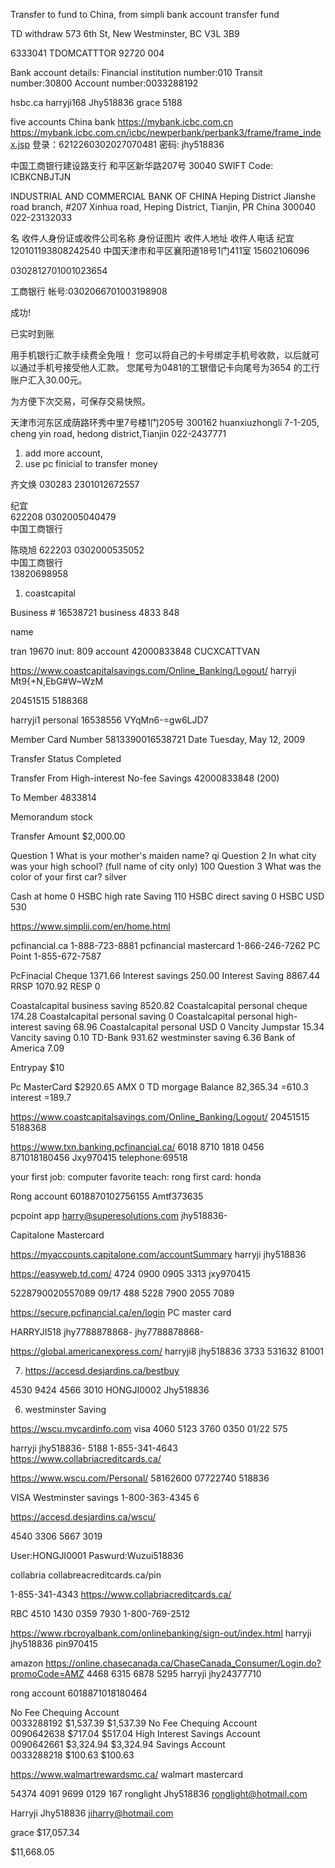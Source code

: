 Transfer to fund to China, from simpli bank account transfer fund 

TD withdraw
573 6th St, New Westminster, BC V3L 3B9


6333041 TDOMCATTTOR 92720 004

Bank account details:
Financial institution number:010
Transit number:30800
Account number:0033288192



hsbc.ca
harryji168
Jhy518836
grace
5188

five accounts
China bank
https://mybank.icbc.com.cn
https://mybank.icbc.com.cn/icbc/newperbank/perbank3/frame/frame_index.jsp
登录：6212260302027070481
密码: jhy518836


中国工商银行建设路支行
和平区新华路207号 30040
SWIFT Code: ICBKCNBJTJN

INDUSTRIAL AND COMMERCIAL BANK OF CHINA
Heping District Jianshe road branch,
#207 Xinhua road, Heping District, Tianjin, PR China 300040
022-23132033

名	    	收件人身份证或收件公司名称	身份证图片	收件人地址	收件人电话
纪宜		120101193808242540		中国天津市和平区襄阳道18号1门411室	15602106096

0302812701001023654

工商银行
帐号:0302066701003198908





成功!

已实时到账

 用手机银行汇款手续费全免哦！
 您可以将自己的卡号绑定手机号收款，以后就可以通过手机号接受他人汇款。 
 您尾号为0481的工银借记卡向尾号为3654 的工行账户汇入30.00元。 

 为方便下次交易，可保存交易快照。




天津市河东区成荫路环秀中里7号楼1门205号 300162
huanxiuzhongli 7-1-205, cheng yin road, hedong district,Tianjin
022-2437771


1. add more account, 
2. use pc finicial to transfer money




齐文焕	
030283 2301012672557



纪宜	
622208 0302005040479	
中国工商银行	



陈晓旭	
622203 0302000535052	
中国工商银行	
13820698958




1. coastcapital 

Business # 16538721 business 4833 848

name 

tran  19670
inut: 809
account 42000833848
CUCXCATTVAN  


https://www.coastcapitalsavings.com/Online_Banking/Logout/
harryji
Mt9{+N,EbG#W~WzM


20451515
5188368 

harryji1
personal 
16538556
VYqMn6-=gw6LJD7

Member Card Number 5813390016538721
Date Tuesday, May 12, 2009

Transfer Status
    Completed

Transfer From
    High-interest No-fee Savings 42000833848 (200)

To Member
    4833814

Memorandum
    stock

Transfer Amount
    $2,000.00

Question 1
What is your mother's maiden name?
qi
Question 2
In what city was your high school? (full name of city only)
100
Question 3
What was the color of your first car?
silver

Cash at home 0
HSBC high rate Saving 110
HSBC direct saving 0
HSBC USD 530


https://www.simplii.com/en/home.html


pcfinancial.ca 1-888-723-8881
pcfinancial mastercard 1-866-246-7262
PC Point 1-855-672-7587

PcFinacial Cheque 1371.66
Interest savings 250.00
Interest Saving 8867.44
RRSP 1070.92
RESP 0

Coastalcapital business saving 8520.82
Coastalcapital personal cheque 174.28
Coastalcapital personal saving 0
Coastalcapital personal high-interest saving 68.96
Coastalcapital personal USD 0
Vancity Jumpstar 15.34
Vancity saving 0.10
TD-Bank 931.62
westminster saving 6.36
Bank of America 7.09
      
Entrypay $10


Pc MasterCard $2920.65
AMX 0
TD morgage Balance 82,365.34
=610.3
interest =189.7

https://www.coastcapitalsavings.com/Online_Banking/Logout/
20451515
5188368

https://www.txn.banking.pcfinancial.ca/
6018 8710 1818 0456
871018180456
Jxy970415
telephone:69518

your first job: computer
favorite teach: rong
first card: honda

Rong account
6018870102756155
Amtf373635

pcpoint app harry@superesolutions.com
jhy518836-

Capitalone Mastercard 

https://myaccounts.capitalone.com/accountSummary
harryji
jhy518836

https://easyweb.td.com/
4724 0900 0905 3313
jxy970415

5228790020557089 09/17 488
5228 7900 2055 7089

https://secure.pcfinancial.ca/en/login
PC master card

HARRYJI518
jhy7788878868-
 jhy7788878868-

https://global.americanexpress.com/
harryji8
jhy518836
3733 531632 81001


7. https://accesd.desjardins.ca/bestbuy

4530 9424 4566 3010
HONGJI0002
Jhy518836


6. westminster Saving

https://wscu.mycardinfo.com 
visa 4060 5123 3760 0350 
01/22
575

harryji
jhy518836-
5188
1-855-341-4643
https://www.collabriacreditcards.ca/


https://www.wscu.com/Personal/
58162600 07722740
518836


VISA
Westminster savings 
1-800-363-4345  6

https://accesd.desjardins.ca/wscu/
 
4540 3306 5667 3019

User:HONGJI0001
Paswurd:Wuzui518836

collabria
collabreacreditcards.ca/pin

1-855-341-4343
https://www.collabriacreditcards.ca/

RBC 4510 1430 0359 7930
1-800-769-2512



https://www.rbcroyalbank.com/onlinebanking/sign-out/index.html
harryji
jhy518836
pin970415


amazon
https://online.chasecanada.ca/ChaseCanada_Consumer/Login.do?promoCode=AMZ
4468 6315 6878 5295
harryji
jhy24377710


rong account
6018871018180464


No Fee Chequing Account  
0033288192
$1,537.39 $1,537.39
No Fee Chequing Account  
0090642638
$717.04 $517.04
High Interest Savings Account  
0090642661
$3,324.94 $3,324.94
Savings Account  
0033288218
$100.63 $100.63

https://www.walmartrewardsmc.ca/
walmart mastercard 

54374 4091 9699 0129  167
ronglight
Jhy518836
ronglight@hotmail.com

Harryji
Jhy518836
jiharry@hotmail.com


grace 
$17,057.34

$11,668.05
